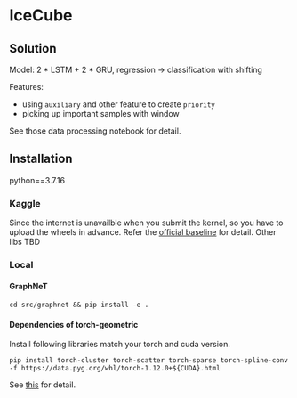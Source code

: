 # IceCube

## Solution

Model: 2 * LSTM + 2 * GRU, regression -> classification with shifting

Features:
- using `auxiliary` and other feature to create `priority`
-  picking up important samples with window
  
See those data processing notebook for detail.   

## Installation

python==3.7.16

### Kaggle

Since the internet is unavailble when you submit the kernel, so you have to upload the wheels in advance.
Refer the [official baseline](https://www.kaggle.com/code/rasmusrse/graphnet-baseline-submission) for detail.
Other libs TBD

### Local

#### GraphNeT

```
cd src/graphnet && pip install -e .
```


#### Dependencies of torch-geometric

Install following libraries match your torch and cuda version.

```
pip install torch-cluster torch-scatter torch-sparse torch-spline-conv -f https://data.pyg.org/whl/torch-1.12.0+${CUDA}.html
```

See [this](https://github.com/rusty1s/pytorch_cluster#binaries) for detail.

